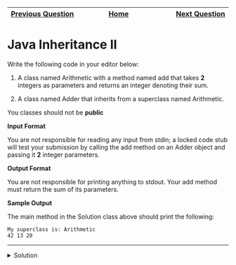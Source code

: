 | <img width=1000>[Previous Question](https://github.com/Kevin-Lago/java-hackerrank-solutions/tree/main/src/)</img> | <img width=1000>[Home](https://github.com/Kevin-Lago/java-hackerrank-solutions)</img> | <img width=1000>[Next Question](https://github.com/Kevin-Lago/java-hackerrank-solutions/tree/main/src/)</img> |
|:---|:---:|---:|

# Java Inheritance II

Write the following code in your editor below:

1. A class named Arithmetic with a method named add that takes __2__ integers as parameters and returns an integer denoting their sum.

2. A class named Adder that inherits from a superclass named Arithmetic.

You classes should not be __public__

__Input Format__

You are not responsible for reading any input from stdin; a locked code stub will test your submission by calling the add method on an Adder object and passing it __2__ integer parameters.

__Output Format__

You are not responsible for printing anything to stdout. Your add method must return the sum of its parameters.

__Sample Output__

The main method in the Solution class above should print the following:

```
My superclass is: Arithmetic
42 13 20
```

---

<details><summary>Solution</summary>
    
```java
class Arithmetic {

    long add(int a, int b) {
        return a + b;
    }

}

class Adder extends Arithmetic { }
```
</details>